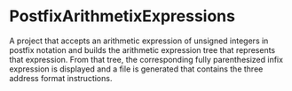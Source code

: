 # PostfixArithmetixExpressions
A project that accepts an arithmetic expression of unsigned integers in postfix notation and builds the arithmetic expression tree that represents that expression. From that tree, the corresponding fully parenthesized infix expression is displayed and a file is generated that contains the three address format instructions.
